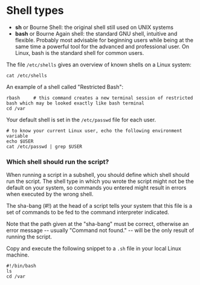 # Shell types

- **sh** or Bourne Shell: the original shell still used on UNIX systems
- **bash** or Bourne Again shell: the standard GNU shell, intuitive and flexible. Probably most advisable
  for beginning users while being at the same time a powerful tool for the advanced and professional
  user. On Linux, bash is the standard shell for common users.


The file `/etc/shells` gives an overview of known shells on a Linux system:

```shell
cat /etc/shells
```

An example of a shell called "Restricted Bash": 

```shell
rbash     # this command creates a new terminal session of restricted bash which may be looked exactly like bash terminal 
cd /var
```

Your default shell is set in the `/etc/passwd` file for each user.

```shell
# to know your current Linux user, echo the following environment variable
echo $USER
cat /etc/passwd | grep $USER
```

### Which shell should run the script?

When running a script in a subshell, you should define which shell should run the script. The shell type in
which you wrote the script might not be the default on your system, so commands you entered might result in
errors when executed by the wrong shell.


The sha-bang (#!) at the head of a script tells your system that this file is a set of commands to be fed to
the command interpreter indicated.

Note that the path given at the "sha-bang" must be correct, otherwise an error message -- usually "Command
not found." -- will be the only result of running the script.

Copy and execute the following snippet to a `.sh` file in your local Linux machine.


```shell
#!/bin/bash
ls
cd /var
```



